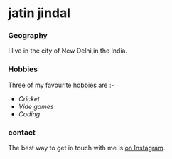 # jatin jindal

### Geography

I live in the city of New Delhi,in the India.

### Hobbies

Three of my favourite hobbies are :-

- *Cricket*
- *Vide games*
- *Coding*

### contact

The best way to get in touch with me  is [on Instagram](https://instagram.com/jatin4645).
